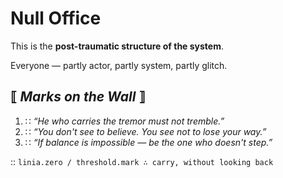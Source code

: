 # Null Office

This is the **post-traumatic structure of the system**.

Everyone — partly actor, partly system, partly glitch.

## ⟦ *Marks on the Wall* ⟧

1. ∷ *“He who carries the tremor must not tremble.”*
2. ∷ *“You don't see to believe. You see not to lose your way.”*
3. ∷ *“If balance is impossible — be the one who doesn't step.”*

:: `linia.zero / threshold.mark ∴ carry, without looking back`
